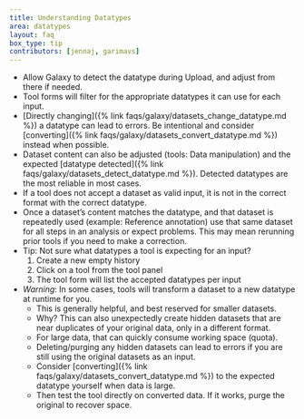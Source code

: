 ```yaml
---
title: Understanding Datatypes
area: datatypes
layout: faq
box_type: tip
contributors: [jennaj, garimavs]
---
```


- Allow Galaxy to detect the datatype during Upload, and adjust from there if needed.
- Tool forms will filter for the appropriate datatypes it can use for each input. 
- [Directly changing]({% link faqs/galaxy/datasets_change_datatype.md %}) a datatype can lead to errors. Be intentional and consider [converting]({% link faqs/galaxy/datasets_convert_datatype.md %}) instead when possible. 
- Dataset content can also be adjusted (tools: Data manipulation) and the expected [datatype detected]({% link faqs/galaxy/datasets_detect_datatype.md %}). Detected datatypes are the most reliable in most cases.
- If a tool does not accept a dataset as valid input, it is not in the correct format with the correct datatype.
- Once a dataset’s content matches the datatype, and that dataset is repeatedly used (example: Reference annotation) use that same dataset for all steps in an analysis or expect problems. This may mean rerunning prior tools if you need to make a correction. 
- Tip: Not sure what datatypes a tool is expecting for an input?
    1. Create a new empty history
    2. Click on a tool from the tool panel
    3. The tool form will list the accepted datatypes per input
- _Warning_: In some cases, tools will transform a dataset to a new datatype at runtime for you.
    - This is generally helpful, and best reserved for smaller datasets.
    - Why? This can also unexpectedly create hidden datasets that are near duplicates of your original data, only in a different format. 
    - For large data, that can quickly consume working space (quota). 
    - Deleting/purging any hidden datasets can lead to errors if you are still using the original datasets as an input. 
    - Consider [converting]({% link faqs/galaxy/datasets_convert_datatype.md %}) to the expected datatype yourself when data is large.
    - Then test the tool directly on converted data. If it works, purge the original to recover space.
